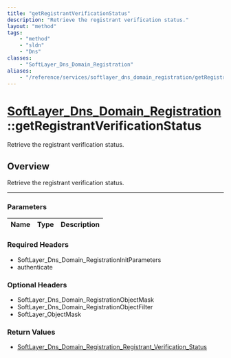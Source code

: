 ```yaml
---
title: "getRegistrantVerificationStatus"
description: "Retrieve the registrant verification status."
layout: "method"
tags:
    - "method"
    - "sldn"
    - "Dns"
classes:
    - "SoftLayer_Dns_Domain_Registration"
aliases:
    - "/reference/services/softlayer_dns_domain_registration/getRegistrantVerificationStatus"
---
```

# [SoftLayer_Dns_Domain_Registration](/reference/services/SoftLayer_Dns_Domain_Registration)::getRegistrantVerificationStatus

Retrieve the registrant verification status.


## Overview 
Retrieve the registrant verification status.

-----

### Parameters 
|Name | Type | Description |
| --- | --- | --- |


### Required Headers
* SoftLayer_Dns_Domain_RegistrationInitParameters
* authenticate


### Optional Headers
* SoftLayer_Dns_Domain_RegistrationObjectMask
* SoftLayer_Dns_Domain_RegistrationObjectFilter
* SoftLayer_ObjectMask

### Return Values
* <a href='/reference/datatypes/SoftLayer_Dns_Domain_Registration_Registrant_Verification_Status'>SoftLayer_Dns_Domain_Registration_Registrant_Verification_Status </a>





